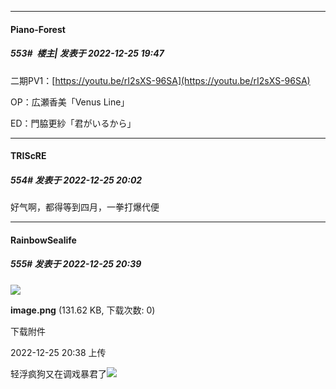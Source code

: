 

*****

####  Piano-Forest  
##### 553#         楼主| 发表于 2022-12-25 19:47

二期PV1：[https://youtu.be/rI2sXS-96SA](https://youtu.be/rI2sXS-96SA)

OP：広瀬香美「Venus Line」

ED：門脇更紗「君がいるから」



*****

####  TRIScRE  
##### 554#       发表于 2022-12-25 20:02

好气啊，都得等到四月，一拳打爆代便



*****

####  RainbowSealife  
##### 555#       发表于 2022-12-25 20:39

<img src="https://img.saraba1st.com/forum/202212/25/203817rk54o5ik03274h2i.png" referrerpolicy="no-referrer">

<strong>image.png</strong> (131.62 KB, 下载次数: 0)

下载附件

2022-12-25 20:38 上传

轻浮疯狗又在调戏暴君了<img src="https://static.saraba1st.com/image/smiley/face2017/067.png" referrerpolicy="no-referrer">

